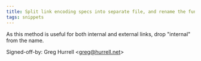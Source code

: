 ```yaml
---
title: Split link encoding specs into separate file, and rename the function (wikitext, b8cd333)
tags: snippets
---
```


As this method is useful for both internal and external links, drop "internal" from the name.

Signed-off-by: Greg Hurrell &lt;greg@hurrell.net&gt;
